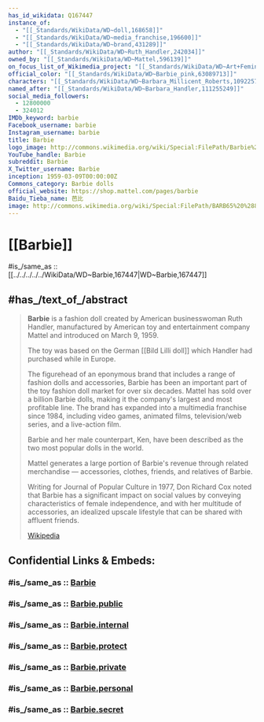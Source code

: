 ```yaml
---
has_id_wikidata: Q167447
instance_of:
  - "[[_Standards/WikiData/WD~doll,168658]]"
  - "[[_Standards/WikiData/WD~media_franchise,196600]]"
  - "[[_Standards/WikiData/WD~brand,431289]]"
author: "[[_Standards/WikiData/WD~Ruth_Handler,242034]]"
owned_by: "[[_Standards/WikiData/WD~Mattel,596139]]"
on_focus_list_of_Wikimedia_project: "[[_Standards/WikiData/WD~Art+Feminism,24909800]]"
official_color: "[[_Standards/WikiData/WD~Barbie_pink,63089713]]"
characters: "[[_Standards/WikiData/WD~Barbara_Millicent_Roberts,109225717]]"
named_after: "[[_Standards/WikiData/WD~Barbara_Handler,111255249]]"
social_media_followers:
  - 12800000
  - 324012
IMDb_keyword: barbie
Facebook_username: barbie
Instagram_username: barbie
title: Barbie
logo_image: http://commons.wikimedia.org/wiki/Special:FilePath/Barbie%20Logo.svg
YouTube_handle: Barbie
subreddit: Barbie
X_Twitter_username: Barbie
inception: 1959-03-09T00:00:00Z
Commons_category: Barbie dolls
official_website: https://shop.mattel.com/pages/barbie
Baidu_Tieba_name: 芭比
image: http://commons.wikimedia.org/wiki/Special:FilePath/BARB65%20%288080739384%29.jpg
---
```


# [[Barbie]] 

#is_/same_as :: [[../../../../../WikiData/WD~Barbie,167447|WD~Barbie,167447]] 

## #has_/text_of_/abstract 

> **Barbie** is a fashion doll created by American businesswoman Ruth Handler, 
> manufactured by American toy and entertainment company Mattel 
> and introduced on March 9, 1959. 
> 
> The toy was based on the German [[Bild Lilli doll]] 
> which Handler had purchased while in Europe. 
> 
> The figurehead of an eponymous brand that includes a range of fashion dolls and accessories, Barbie has been an important part of the toy fashion doll market for over six decades. Mattel has sold over a billion Barbie dolls, making it the company's largest and most profitable line. The brand has expanded into a multimedia franchise since 1984, including video games, animated films, television/web series, and a live-action film.
>
> Barbie and her male counterpart, Ken, 
> have been described as the two most popular dolls in the world. 
> 
> Mattel generates a large portion of Barbie's revenue through related merchandise —
> accessories, clothes, friends, and relatives of Barbie. 
> 
> Writing for Journal of Popular Culture in 1977, 
> Don Richard Cox noted that Barbie has a significant impact on social values 
> by conveying characteristics of female independence, 
> and with her multitude of accessories, an idealized upscale lifestyle that can be shared with affluent friends.
>
> [Wikipedia](https://en.wikipedia.org/wiki/Barbie) 


## Confidential Links & Embeds: 

### #is_/same_as :: [Barbie](/_Standards/Society/Communication/Genre/Fiction/Fictional_Characters/Barbie.md) 

### #is_/same_as :: [Barbie.public](/_public/Society/Communication/Genre/Fiction/Fictional_Characters/Barbie.public.md) 

### #is_/same_as :: [Barbie.internal](/_internal/Society/Communication/Genre/Fiction/Fictional_Characters/Barbie.internal.md) 

### #is_/same_as :: [Barbie.protect](/_protect/Society/Communication/Genre/Fiction/Fictional_Characters/Barbie.protect.md) 

### #is_/same_as :: [Barbie.private](/_private/Society/Communication/Genre/Fiction/Fictional_Characters/Barbie.private.md) 

### #is_/same_as :: [Barbie.personal](/_personal/Society/Communication/Genre/Fiction/Fictional_Characters/Barbie.personal.md) 

### #is_/same_as :: [Barbie.secret](/_secret/Society/Communication/Genre/Fiction/Fictional_Characters/Barbie.secret.md)

